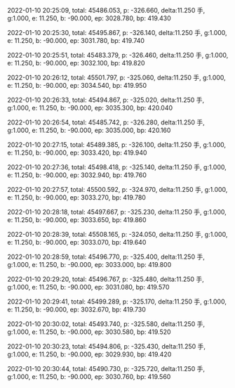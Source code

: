 2022-01-10 20:25:09, total: 45486.053, p: -326.660, delta:11.250 手, g:1.000, e: 11.250, b: -90.000, ep: 3028.780, bp: 419.430

2022-01-10 20:25:30, total: 45495.867, p: -326.140, delta:11.250 手, g:1.000, e: 11.250, b: -90.000, ep: 3031.780, bp: 419.740

2022-01-10 20:25:51, total: 45483.379, p: -326.460, delta:11.250 手, g:1.000, e: 11.250, b: -90.000, ep: 3032.100, bp: 419.820

2022-01-10 20:26:12, total: 45501.797, p: -325.060, delta:11.250 手, g:1.000, e: 11.250, b: -90.000, ep: 3034.540, bp: 419.950

2022-01-10 20:26:33, total: 45494.867, p: -325.020, delta:11.250 手, g:1.000, e: 11.250, b: -90.000, ep: 3035.300, bp: 420.040

2022-01-10 20:26:54, total: 45485.742, p: -326.280, delta:11.250 手, g:1.000, e: 11.250, b: -90.000, ep: 3035.000, bp: 420.160

2022-01-10 20:27:15, total: 45489.385, p: -326.100, delta:11.250 手, g:1.000, e: 11.250, b: -90.000, ep: 3033.420, bp: 419.940

2022-01-10 20:27:36, total: 45498.418, p: -325.140, delta:11.250 手, g:1.000, e: 11.250, b: -90.000, ep: 3032.940, bp: 419.760

2022-01-10 20:27:57, total: 45500.592, p: -324.970, delta:11.250 手, g:1.000, e: 11.250, b: -90.000, ep: 3033.270, bp: 419.780

2022-01-10 20:28:18, total: 45497.667, p: -325.230, delta:11.250 手, g:1.000, e: 11.250, b: -90.000, ep: 3033.650, bp: 419.860

2022-01-10 20:28:39, total: 45508.165, p: -324.050, delta:11.250 手, g:1.000, e: 11.250, b: -90.000, ep: 3033.070, bp: 419.640

2022-01-10 20:28:59, total: 45496.770, p: -325.400, delta:11.250 手, g:1.000, e: 11.250, b: -90.000, ep: 3033.000, bp: 419.800

2022-01-10 20:29:20, total: 45496.767, p: -325.480, delta:11.250 手, g:1.000, e: 11.250, b: -90.000, ep: 3031.080, bp: 419.570

2022-01-10 20:29:41, total: 45499.289, p: -325.170, delta:11.250 手, g:1.000, e: 11.250, b: -90.000, ep: 3032.670, bp: 419.730

2022-01-10 20:30:02, total: 45493.740, p: -325.580, delta:11.250 手, g:1.000, e: 11.250, b: -90.000, ep: 3030.580, bp: 419.520

2022-01-10 20:30:23, total: 45494.806, p: -325.430, delta:11.250 手, g:1.000, e: 11.250, b: -90.000, ep: 3029.930, bp: 419.420

2022-01-10 20:30:44, total: 45490.730, p: -325.720, delta:11.250 手, g:1.000, e: 11.250, b: -90.000, ep: 3030.760, bp: 419.560
